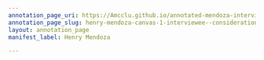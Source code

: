 ```yaml
---
annotation_page_uri: https://Amcclu.github.io/annotated-mendoza-interview/annotations/henry-mendoza-canvas-1-interviewee--consideration--body-language--directness.json
annotation_page_slug: henry-mendoza-canvas-1-interviewee--consideration--body-language--directness
layout: annotation_page
manifest_label: Henry Mendoza

---
```

